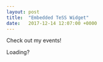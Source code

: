 ```yaml
---
layout: post
title:  "Embedded TeSS Widget"
date:   2017-12-14 12:07:00 +0000
---
```


Check out my events!

<div id="events">Loading?</div>

<link rel="stylesheet" property="stylesheet" href="https://elixirtess.github.io/list_widget/css/tess-widget.css">
<script src="https://elixirtess.github.io/list_widget/js/tess-widget-standalone.js"></script>
<script>
TessWidget(document.getElementById('events'),
        'DropdownTable',
        {
            opts: {
                columns: [{ name: 'Date', field: 'start' },
                    { name: 'Name', field: 'title' },
                    { name: 'Organizer', field: 'organizer' },
                    { name: 'Location', field: 'location' }],
                dropdowns: [{ name: 'Type', field: 'event-types' },
                    { name: 'Country', field: 'country' },
                    { name: 'Topic', field: 'scientific-topics' }]
            },
            params: {
                q: 'Python',
                facets: { 'country': ['United Kingdom'] }
            }
        });

</script>
